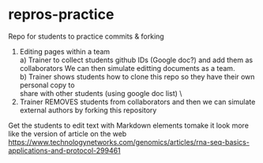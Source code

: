 # repros-practice
Repo for students to practice commits &amp; forking

1) Editing pages within a team \
    a) Trainer to collect students github IDs (Google doc?) and add them as collaborators
       We can then simulate editting documents as a team. \
    b) Trainer shows students how to clone this repo so they have their own personal copy to \
   share with other students (using google doc list) \
2) Trainer REMOVES students from collaborators and then we can simulate
external authors by forking this repository

Get the students to edit text with Markdown elements tomake it look more like the version of article on the web https://www.technologynetworks.com/genomics/articles/rna-seq-basics-applications-and-protocol-299461 
